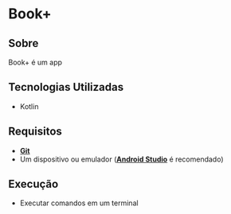 # Book+

## Sobre

Book+ é um app

## Tecnologias Utilizadas

- Kotlin

## Requisitos

- [**Git**](https://git-scm.com/)
- Um dispositivo ou emulador ([**Android Studio**](https://developer.android.com/studio) é recomendado)

## Execução

- Executar comandos em um terminal

